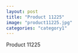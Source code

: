 ```yaml
---
layout: post
title: "Product 11225"
image: "product11225.jpg"
categories: "category1"
---
```

Product 11225

